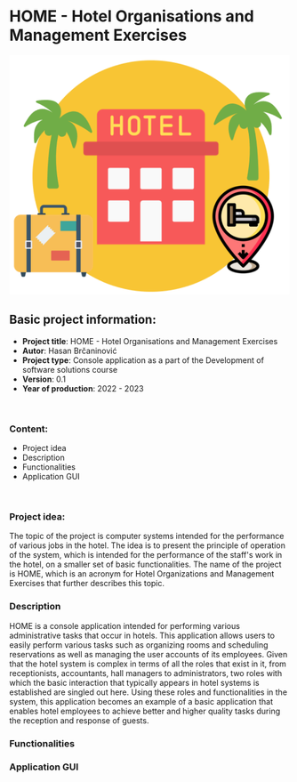 # HOME - Hotel Organisations and Management Exercises
<p align="center">
<img src="https://github.com/hbrcaninovic/Hotel-projekat/blob/main/src/main/resources/img/logo.PNG" alt="Home - logo">
</p>
 
## Basic project information:
 * **Project title**: HOME - Hotel Organisations and Management Exercises
 * **Autor**: Hasan Brčaninović
 * **Project type**: Console application as a part of the Development of software solutions course
 * **Version**: 0.1
 * **Year of production**: 2022 - 2023 
<br>

 ### Content: 
 * Project idea
 * Description
 * Functionalities
 * Application GUI
<br>

 ### Project idea:
The topic of the project is computer systems intended for the performance of various jobs in the hotel.
The idea is to present the principle of operation of the system, which is intended for the performance of the staff's work in the hotel, on a smaller set of basic functionalities.
The name of the project is HOME, which is an acronym for Hotel Organizations and Management Exercises that further describes this topic.

### Description
HOME is a console application intended for performing various administrative tasks that occur in hotels.
This application allows users to easily perform various tasks such as organizing rooms and scheduling reservations as well as managing the user accounts of its employees.
Given that the hotel system is complex in terms of all the roles that exist in it, from receptionists, accountants, hall managers to administrators, two roles with which the basic interaction that typically appears in hotel systems is established are singled out here. Using these roles and functionalities in the system, this application becomes an example of a basic application that enables hotel employees to achieve better and higher quality tasks during the reception and response of guests.

### Functionalities

### Application GUI
